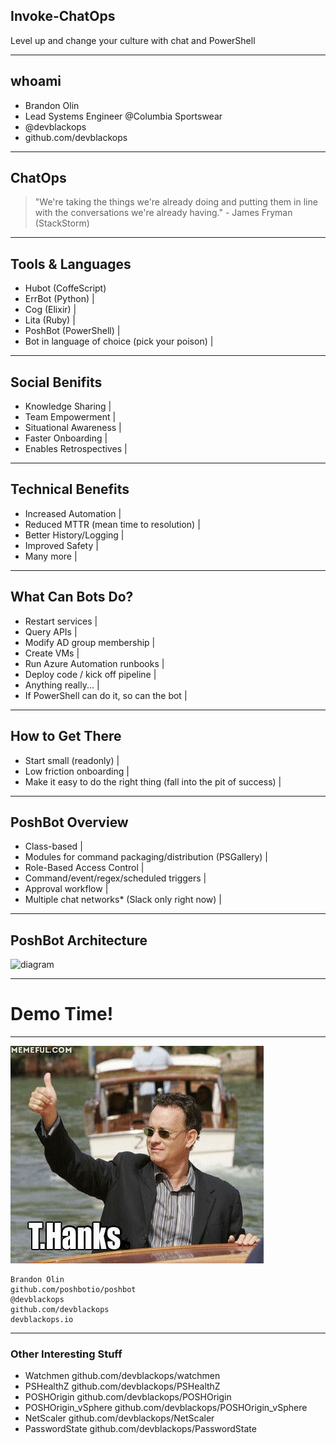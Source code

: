 
## Invoke-ChatOps

Level up and change your culture with chat and PowerShell

---

## whoami

* Brandon Olin
* Lead Systems Engineer @Columbia Sportswear
* @devblackops
* github.com/devblackops

---

## ChatOps

> "We're taking the things we're already doing and putting them in line with the conversations we're already having." - James Fryman (StackStorm)

---

## Tools & Languages

- Hubot (CoffeScript)
- ErrBot (Python)  |
- Cog (Elixir)     |
- Lita (Ruby)    |
- PoshBot (PowerShell) |
- Bot in language of choice (pick your poison) |

---

## Social Benifits

- Knowledge Sharing       |
- Team Empowerment        |
- Situational Awareness   |
- Faster Onboarding       |
- Enables Retrospectives  |

---

## Technical Benefits
- Increased Automation                    |
- Reduced MTTR (mean time to resolution)  |
- Better History/Logging                  |
- Improved Safety                         |
- Many more                               |

---

## What Can Bots Do?
- Restart services                         |
- Query APIs                               |
- Modify AD group membership               |
- Create VMs                               |
- Run Azure Automation runbooks            |
- Deploy code / kick off pipeline          |
- Anything really...                       |
- If PowerShell can do it, so can the bot  |

---

## How to Get There
- Start small (readonly)    |
- Low friction onboarding   |
- Make it easy to do the right thing (fall into the pit of success) |

---

## PoshBot Overview
- Class-based |
- Modules for command packaging/distribution (PSGallery) |
- Role-Based Access Control |
- Command/event/regex/scheduled triggers |
- Approval workflow |
- Multiple chat networks* (Slack only right now) |

---

## PoshBot Architecture

![diagram](./assets/poshbot_architecture.png)

---

# Demo Time!

---

![thanks](assets/T.Hanks.jpg)


```text
Brandon Olin
github.com/poshbotio/poshbot
@devblackops
github.com/devblackops
devblackops.io
```

---

### Other Interesting Stuff

- Watchmen github.com/devblackops/watchmen
- PSHealthZ github.com/devblackops/PSHealthZ
- POSHOrigin github.com/devblackops/POSHOrigin
- POSHOrigin_vSphere github.com/devblackops/POSHOrigin_vSphere
- NetScaler github.com/devblackops/NetScaler
- PasswordState github.com/devblackops/PasswordState